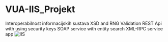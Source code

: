# VUA-IIS_Projekt
 Interoperabilnost informacijskih sustava
   XSD and RNG Validation
   REST Api with using security keys
   SOAP service with entity search
   XML-RPC service app
![IIS](https://user-images.githubusercontent.com/61901937/178828226-ec79a043-dc2e-4eb1-92a8-9e0e39fe3754.JPG)
